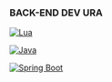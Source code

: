 ### BACK-END DEV URA


[![Lua](https://img.shields.io/badge/Lua-2C2D72?style=for-the-badge&logo=lua&logoColor=white)](https://www.lua.org/)

[![Java](https://img.shields.io/badge/Java-007396?style=for-the-badge&logo=java&logoColor=white)](https://www.java.com/)

[![Spring Boot](https://img.shields.io/badge/Spring-6DB33F?style=for-the-badge&logo=spring&logoColor=white)](https://spring.io/)

